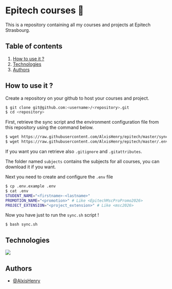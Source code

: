 # Epitech courses :rocket:

This is a repository containing all my courses and projects at Epitech Strasbourg.

## Table of contents
1. [How to use it ?](#how-to-use-it-)
2. [Technologies](#technologies)
3. [Authors](#authors)

## How to use it ?

Create a repository on your github to host your courses and project.

```bash
$ git clone git@github.com:<username>/<repository>.git
$ cd <repository>
```

First, retrieve the sync script and the environment configuration file from this repository using the command below.

```bash
$ wget https://raw.githubusercontent.com/AlxisHenry/epitech/master/sync.sh
$ wget https://raw.githubusercontent.com/AlxisHenry/epitech/master/.env.example
```

If you want you can retrieve also `.gitignore` and `.gitattributes`.

The folder named `subjects` contains the subjects for all courses, you can download it if you want.

Next you need to create and configure the `.env` file

```bash
$ cp .env.example .env
$ cat .env
STUDENT_NAME="<firstname>-<lastname>"
PROMOTION_NAME="<promotion>" # Like <EpitechMscProPromo2026>
PROJECT_EXTENSION="<project_extension>" # Like <msc2026>
```

Now you have just to run the `sync.sh` script !

```
$ bash sync.sh
```

## Technologies

![](https://img.shields.io/badge/bash-%23121011.svg?style=for-the-badge&logo=gnu-bash&color=20232a)

## Authors

- [@AlxisHenry](https://github.com/AlxisHenry)
